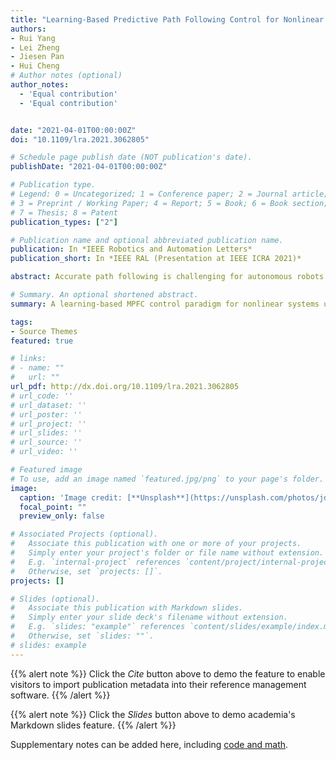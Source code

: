 ```yaml
---
title: "Learning-Based Predictive Path Following Control for Nonlinear Systems Under Uncertain Disturbances"
authors:
- Rui Yang
- Lei Zheng
- Jiesen Pan
- Hui Cheng
# Author notes (optional)
author_notes:
  - 'Equal contribution'
  - 'Equal contribution'


date: "2021-04-01T00:00:00Z"
doi: "10.1109/lra.2021.3062805"

# Schedule page publish date (NOT publication's date).
publishDate: "2021-04-01T00:00:00Z"

# Publication type.
# Legend: 0 = Uncategorized; 1 = Conference paper; 2 = Journal article;
# 3 = Preprint / Working Paper; 4 = Report; 5 = Book; 6 = Book section;
# 7 = Thesis; 8 = Patent
publication_types: ["2"]

# Publication name and optional abbreviated publication name.
publication: In *IEEE Robotics and Automation Letters*
publication_short: In *IEEE RAL (Presentation at IEEE ICRA 2021)* 

abstract: Accurate path following is challenging for autonomous robots operating in uncertain environments. Adaptive and predictive control strategies are crucial for a nonlinear robotic system to achieve high-performance path following control. In this letter, we propose a novel learning-based predictive control scheme that couples a high-level model predictive path following controller (MPFC) with a low-level learning-based feedback linearization controller (LB-FBLC) for nonlinear systems under uncertain disturbances. The low-level LB-FBLC utilizes Gaussian Processes to learn the uncertain environmental disturbances online and tracks the reference state accurately with a probabilistic stability guarantee. Meanwhile, the high-level MPFC exploits the linearized system model augmented with a virtual linear path dynamics model to optimize the evolution of path reference targets, and provides the reference states and controls for the low-level LB-FBLC. Simulation results illustrate the effectiveness of the proposed control strategy on a quadrotor path following task under unknown wind disturbances.

# Summary. An optional shortened abstract.
summary: A learning-based MPFC control paradigm for nonlinear systems under uncertain disturbances, coupling a high-level model predictive path following controller for proactivity with a low-level learning-based feedback linearization controller for adaptivity. Following that, nonlinear systems can rapidly rejoin their reference trajectory after sudden wind disturbances with stability guarantees.

tags:
- Source Themes
featured: true

# links:
# - name: ""
#   url: ""
url_pdf: http://dx.doi.org/10.1109/lra.2021.3062805
# url_code: ''
# url_dataset: ''
# url_poster: ''
# url_project: ''
# url_slides: ''
# url_source: ''
# url_video: ''

# Featured image
# To use, add an image named `featured.jpg/png` to your page's folder. 
image:
  caption: 'Image credit: [**Unsplash**](https://unsplash.com/photos/jdD8gXaTZsc)'
  focal_point: ""
  preview_only: false

# Associated Projects (optional).
#   Associate this publication with one or more of your projects.
#   Simply enter your project's folder or file name without extension.
#   E.g. `internal-project` references `content/project/internal-project/index.md`.
#   Otherwise, set `projects: []`.
projects: []

# Slides (optional).
#   Associate this publication with Markdown slides.
#   Simply enter your slide deck's filename without extension.
#   E.g. `slides: "example"` references `content/slides/example/index.md`.
#   Otherwise, set `slides: ""`.
# slides: example
---
```


{{% alert note %}}
Click the *Cite* button above to demo the feature to enable visitors to import publication metadata into their reference management software.
{{% /alert %}}

{{% alert note %}}
Click the *Slides* button above to demo academia's Markdown slides feature.
{{% /alert %}}

Supplementary notes can be added here, including [code and math](https://sourcethemes.com/academic/docs/writing-markdown-latex/).

